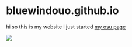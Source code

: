 # bluewindouo.github.io
hi so this is my website i just started
[my osu page](https://osu.ppy.sh/users/16324262)
<!-- Image -->
<img src="https://www.google.com/url?sa=i&url=https%3A%2F%2Fwww.pngfind.com%2Fmpng%2Fixbxbmh_shiny-pikachu-transparent-background-png-download-pikachu-png%2F&psig=AOvVaw37UuKD47ELh2WcJ-7ssgCH&ust=1616855209894000&source=images&cd=vfe&ved=0CAIQjRxqFwoTCLiRpJeVzu8CFQAAAAAdAAAAABAJ">
